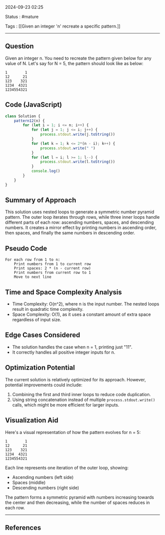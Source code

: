 2024-09-23 02:25

Status : #mature 

Tags : [[Given an integer 'n' recreate a specific pattern.]]

---
## Question

Given an integer n. You need to recreate the pattern given below for any value of N. Let's say for N = 5, the pattern should look like as below:

```
1        1
12      21
123    321
1234  4321
1234554321
```

## Code (JavaScript)

```javascript
class Solution {
    pattern12(n) {
        for (let i = 1; i <= n; i++) {
            for (let j = 1; j <= i; j++) {
                process.stdout.write(j.toString())
            }
            for (let k = 1; k <= 2*(n - i); k++) {
                process.stdout.write(" ")
            }
            for (let l = i; l >= 1; l--) {
                process.stdout.write(l.toString())
            }
            console.log()
        }
    }
}
```

## Summary of Approach

This solution uses nested loops to generate a symmetric number pyramid pattern. The outer loop iterates through rows, while three inner loops handle different parts of each row: ascending numbers, spaces, and descending numbers. It creates a mirror effect by printing numbers in ascending order, then spaces, and finally the same numbers in descending order.

## Pseudo Code

```pseudo
For each row from 1 to n:
    Print numbers from 1 to current row
    Print spaces: 2 * (n - current row)
    Print numbers from current row to 1
    Move to next line
```

## Time and Space Complexity Analysis

- Time Complexity: O(n^2), where n is the input number. The nested loops result in quadratic time complexity.
- Space Complexity: O(1), as it uses a constant amount of extra space regardless of input size.

## Edge Cases Considered

- The solution handles the case when n = 1, printing just "11".
- It correctly handles all positive integer inputs for n.

## Optimization Potential

The current solution is relatively optimized for its approach. However, potential improvements could include:
1. Combining the first and third inner loops to reduce code duplication.
2. Using string concatenation instead of multiple `process.stdout.write()` calls, which might be more efficient for larger inputs.

## Visualization Aid

Here's a visual representation of how the pattern evolves for n = 5:

```
1        1
12      21
123    321
1234  4321
1234554321
```

Each line represents one iteration of the outer loop, showing:
- Ascending numbers (left side)
- Spaces (middle)
- Descending numbers (right side)

The pattern forms a symmetric pyramid with numbers increasing towards the center and then decreasing, while the number of spaces reduces in each row.

---
## **References** 

